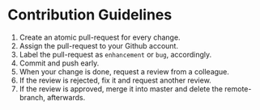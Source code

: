 # Contribution Guidelines

1. Create an atomic pull-request for every change.
2. Assign the pull-request to your Github account.
3. Label the pull-request as `enhancement` or `bug`, accordingly.
3. Commit and push early.
4. When your change is done, request a review from a colleague.
5. If the review is rejected, fix it and request another review.
6. If the review is approved, merge it into master and delete the remote-branch, afterwards.

